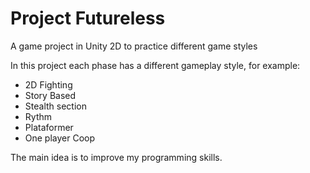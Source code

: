 # Project Futureless
 A game project in Unity 2D to practice different game styles

In this project each phase has a different gameplay style, for example:
- 2D Fighting
- Story Based
- Stealth section
- Rythm
- Plataformer
- One player Coop

The main idea is to improve my programming skills.
